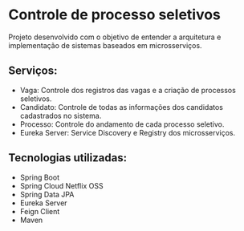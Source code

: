 # Controle de processo seletivos
Projeto desenvolvido com o objetivo de entender a arquitetura e implementação de sistemas baseados em microsserviços.

## Serviços:
* Vaga: Controle dos registros das vagas e a criação de processos seletivos.
* Candidato: Controle de todas as informações dos candidatos cadastrados no sistema.
* Processo: Controle do andamento de cada processo seletivo.
* Eureka Server: Service Discovery e Registry dos microsserviços.

## Tecnologias utilizadas:
* Spring Boot
* Spring Cloud Netflix OSS
* Spring Data JPA
* Eureka Server
* Feign Client
* Maven
